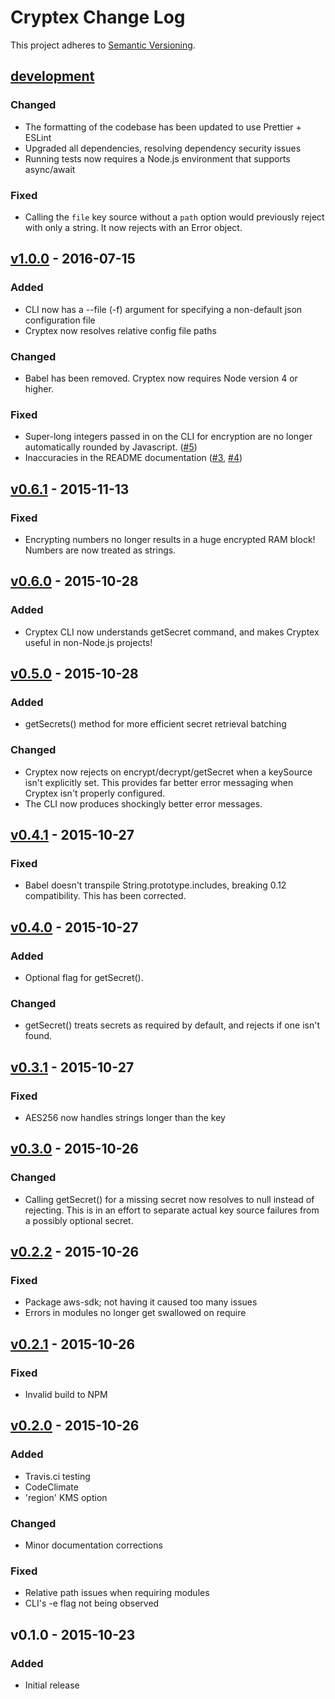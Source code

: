 # Cryptex Change Log

This project adheres to [Semantic Versioning](http://semver.org/).

## [development]

### Changed

- The formatting of the codebase has been updated to use Prettier + ESLint
- Upgraded all dependencies, resolving dependency security issues
- Running tests now requires a Node.js environment that supports async/await

### Fixed

- Calling the `file` key source without a `path` option would previously reject with only a string. It now rejects with an Error object.

## [v1.0.0] - 2016-07-15

### Added

- CLI now has a --file (-f) argument for specifying a non-default json configuration file
- Cryptex now resolves relative config file paths

### Changed

- Babel has been removed. Cryptex now requires Node version 4 or higher.

### Fixed

- Super-long integers passed in on the CLI for encryption are no longer automatically rounded by Javascript. ([#5](https://github.com/TomFrost/Cryptex/issues/5))
- Inaccuracies in the README documentation ([#3](https://github.com/TomFrost/Cryptex/pull/3), [#4](https://github.com/TomFrost/Cryptex/pull/4))

## [v0.6.1] - 2015-11-13

### Fixed

- Encrypting numbers no longer results in a huge encrypted RAM block! Numbers are now treated as strings.

## [v0.6.0] - 2015-10-28

### Added

- Cryptex CLI now understands getSecret command, and makes Cryptex useful in non-Node.js projects!

## [v0.5.0] - 2015-10-28

### Added

- getSecrets() method for more efficient secret retrieval batching

### Changed

- Cryptex now rejects on encrypt/decrypt/getSecret when a keySource isn't explicitly set. This provides far better error messaging when Cryptex isn't properly configured.
- The CLI now produces shockingly better error messages.

## [v0.4.1] - 2015-10-27

### Fixed

- Babel doesn't transpile String.prototype.includes, breaking 0.12 compatibility. This has been corrected.

## [v0.4.0] - 2015-10-27

### Added

- Optional flag for getSecret().

### Changed

- getSecret() treats secrets as required by default, and rejects if one isn't found.

## [v0.3.1] - 2015-10-27

### Fixed

- AES256 now handles strings longer than the key

## [v0.3.0] - 2015-10-26

### Changed

- Calling getSecret() for a missing secret now resolves to null instead of rejecting. This is in an effort to separate actual key source failures from a possibly optional secret.

## [v0.2.2] - 2015-10-26

### Fixed

- Package aws-sdk; not having it caused too many issues
- Errors in modules no longer get swallowed on require

## [v0.2.1] - 2015-10-26

### Fixed

- Invalid build to NPM

## [v0.2.0] - 2015-10-26

### Added

- Travis.ci testing
- CodeClimate
- 'region' KMS option

### Changed

- Minor documentation corrections

### Fixed

- Relative path issues when requiring modules
- CLI's -e flag not being observed

## v0.1.0 - 2015-10-23

### Added

- Initial release

[development]: https://github.com/TomFrost/Cryptex/compare/v1.0.0...HEAD
[v1.0.0]: https://github.com/TomFrost/Cryptex/compare/0.6.1...v1.0.0
[v0.6.1]: https://github.com/TomFrost/Cryptex/compare/0.6.0...0.6.1
[v0.6.0]: https://github.com/TomFrost/Cryptex/compare/0.5.0...0.6.0
[v0.5.0]: https://github.com/TomFrost/Cryptex/compare/0.4.1...0.5.0
[v0.4.1]: https://github.com/TomFrost/Cryptex/compare/0.4.0...0.4.1
[v0.4.0]: https://github.com/TomFrost/Cryptex/compare/0.3.1...0.4.0
[v0.3.1]: https://github.com/TomFrost/Cryptex/compare/0.3.0...0.3.1
[v0.3.0]: https://github.com/TomFrost/Cryptex/compare/0.2.2...0.3.0
[v0.2.2]: https://github.com/TomFrost/Cryptex/compare/0.2.1...0.2.2
[v0.2.1]: https://github.com/TomFrost/Cryptex/compare/0.2.0...0.2.1
[v0.2.0]: https://github.com/TomFrost/Cryptex/compare/0.1.0...0.2.0
